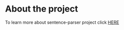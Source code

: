 # About the project
To learn more about sentence-parser project click [HERE](/NLP/Sentence-Parser/Sentence_Parsing)
